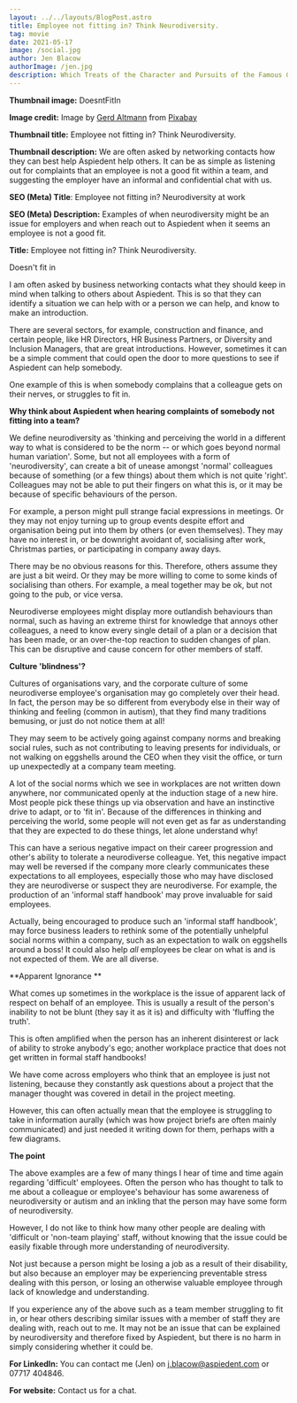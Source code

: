 ```yaml
---
layout: ../../layouts/BlogPost.astro
title: Employee not fitting in? Think Neurodiversity.
tag: movie
date: 2021-05-17
image: /social.jpg
author: Jen Blacow
authorImage: /jen.jpg
description: Which Treats of the Character and Pursuits of the Famous Gentleman Don Quixote of La Mancha
---
```

**Thumbnail image:** DoesntFitIn

**Image credit:** Image by [Gerd
Altmann](https://pixabay.com/users/geralt-9301/?utm_source=link-attribution&utm_medium=referral&utm_campaign=image&utm_content=5582454) from [Pixabay](https://pixabay.com/?utm_source=link-attribution&utm_medium=referral&utm_campaign=image&utm_content=5582454) 

**Thumbnail title:** Employee not fitting in? Think Neurodiversity.

**Thumbnail description:** We are often asked by networking contacts how
they can best help Aspiedent help others. It can be as simple as
listening out for complaints that an employee is not a good fit within a
team, and suggesting the employer have an informal and confidential chat
with us.

**SEO (Meta) Title**: Employee not fitting in? Neurodiversity at work

**SEO (Meta) Description:** Examples of when neurodiversity might be an
issue for employers and when reach out to Aspiedent when it seems an
employee is not a good fit.

**Title:** Employee not fitting in? Think Neurodiversity.

Doesn't fit in

I am often asked by business networking contacts what they should keep
in mind when talking to others about Aspiedent. This is so that they can
identify a situation we can help with or a person we can help, and know
to make an introduction.

There are several sectors, for example, construction and finance, and
certain people, like HR Directors, HR Business Partners, or Diversity
and Inclusion Managers, that are great introductions. However, sometimes
it can be a simple comment that could open the door to more questions to
see if Aspiedent can help somebody.

One example of this is when somebody complains that a colleague gets on
their nerves, or struggles to fit in.

**Why think about Aspiedent when hearing complaints of somebody not
fitting into a team?**

We define neurodiversity as 'thinking and perceiving the world in a
different way to what is considered to be the norm -- or which goes
beyond normal human variation'. Some, but not all employees with a form
of 'neurodiversity', can create a bit of unease amongst 'normal'
colleagues because of something (or a few things) about them which is
not quite 'right'. Colleagues may not be able to put their fingers on
what this is, or it may be because of specific behaviours of the person.

For example, a person might pull strange facial expressions in meetings.
Or they may not enjoy turning up to group events despite effort and
organisation being put into them by others (or even themselves). They
may have no interest in, or be downright avoidant of, socialising after
work, Christmas parties, or participating in company away days.

There may be no obvious reasons for this. Therefore, others assume they
are just a bit weird. Or they may be more willing to come to some kinds
of socialising than others. For example, a meal together may be ok, but
not going to the pub, or vice versa.

Neurodiverse employees might display more outlandish behaviours than
normal, such as having an extreme thirst for knowledge that annoys other
colleagues, a need to know every single detail of a plan or a decision
that has been made, or an over-the-top reaction to sudden changes of
plan. This can be disruptive and cause concern for other members of
staff.

**Culture 'blindness'?**

Cultures of organisations vary, and the corporate culture of some
neurodiverse employee's organisation may go completely over their head.
In fact, the person may be so different from everybody else in their way
of thinking and feeling (common in autism), that they find many
traditions bemusing, or just do not notice them at all!

They may seem to be actively going against company norms and breaking
social rules, such as not contributing to leaving presents for
individuals, or not walking on eggshells around the CEO when they visit
the office, or turn up unexpectedly at a company team meeting.

A lot of the social norms which we see in workplaces are not written
down anywhere, nor communicated openly at the induction stage of a new
hire. Most people pick these things up via observation and have an
instinctive drive to adapt, or to 'fit in'. Because of the differences
in thinking and perceiving the world, some people will not even get as
far as understanding that they are expected to do these things, let
alone understand why!

This can have a serious negative impact on their career progression and
other's ability to tolerate a neurodiverse colleague. Yet, this negative
impact may well be reversed if the company more clearly communicates
these expectations to all employees, especially those who may have
disclosed they are neurodiverse or suspect they are neurodiverse. For
example, the production of an 'informal staff handbook' may prove
invaluable for said employees.

Actually, being encouraged to produce such an 'informal staff handbook',
may force business leaders to rethink some of the potentially unhelpful
social norms within a company, such as an expectation to walk on
eggshells around a boss! It could also help *all* employees be clear on
what is and is not expected of them. We are all diverse.

**Apparent Ignorance **

What comes up sometimes in the workplace is the issue of apparent lack
of respect on behalf of an employee. This is usually a result of the
person's inability to not be blunt (they say it as it is) and difficulty
with 'fluffing the truth'.

This is often amplified when the person has an inherent disinterest or
lack of ability to stroke anybody's ego; another workplace practice that
does not get written in formal staff handbooks!

We have come across employers who think that an employee is just not
listening, because they constantly ask questions about a project that
the manager thought was covered in detail in the project meeting.

However, this can often actually mean that the employee is struggling to
take in information aurally (which was how project briefs are often
mainly communicated) and just needed it writing down for them, perhaps
with a few diagrams.

**The point**

The above examples are a few of many things I hear of time and time
again regarding 'difficult' employees. Often the person who has thought
to talk to me about a colleague or employee's behaviour has some
awareness of neurodiversity or autism and an inkling that the person may
have some form of neurodiversity.

However, I do not like to think how many other people are dealing with
'difficult or 'non-team playing' staff, without knowing that the issue
could be easily fixable through more understanding of neurodiversity.

Not just because a person might be losing a job as a result of their
disability, but also because an employer may be experiencing preventable
stress dealing with this person, or losing an otherwise valuable
employee through lack of knowledge and understanding.

If you experience any of the above such as a team member struggling to
fit in, or hear others describing similar issues with a member of staff
they are dealing with, reach out to me. It may not be an issue that can
be explained by neurodiversity and therefore fixed by Aspiedent, but
there is no harm in simply considering whether it could be.

**For LinkedIn:** You can contact me (Jen)
on <j.blacow@aspiedent.com> or 07717 404846.

**For website:** Contact us for a chat.
